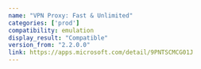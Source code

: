 ```yaml
---
name: "VPN Proxy: Fast & Unlimited"
categories: ['prod']
compatibility: emulation
display_result: "Compatible"
version_from: "2.2.0.0"
link: https://apps.microsoft.com/detail/9PNTSCMCG01J
---
```

